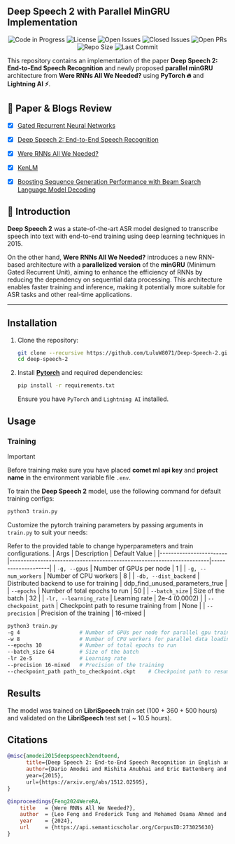 ## Deep Speech 2 with Parallel MinGRU Implementation

<div align="center">

![Code in Progress](https://img.shields.io/badge/status-in_progress-yellow.svg) ![License](https://img.shields.io/github/license/LuluW8071/Deep-Speech-2) ![Open Issues](https://img.shields.io/github/issues/LuluW8071/Deep-Speech-2) ![Closed Issues](https://img.shields.io/github/issues-closed/LuluW8071/Deep-Speech-2) ![Open PRs](https://img.shields.io/github/issues-pr/LuluW8071/Deep-Speech-2) ![Repo Size](https://img.shields.io/github/repo-size/LuluW8071/Deep-Speech-2) ![Last Commit](https://img.shields.io/github/last-commit/LuluW8071/Deep-Speech-2)

</div>

This repository contains an implementation of the paper __Deep Speech 2: End-to-End Speech Recognition__ and newly proposed __parallel minGRU__ architecture from __Were RNNs All We Needed?__ using __PyTorch :fire:__ and __Lightning AI :zap:__. 

## 📜 Paper & Blogs Review 

- [x] [Gated Recurrent Neural Networks](https://arxiv.org/pdf/1412.3555)
- [x] [Deep Speech 2: End-to-End Speech Recognition](https://arxiv.org/abs/1512.02595)
- [x] [Were RNNs All We Needed?](https://arxiv.org/pdf/2410.01201)
- [x] [KenLM](https://kheafield.com/code/kenlm/)
- [x] [Boosting Sequence Generation Performance with Beam Search Language Model Decoding](https://towardsdatascience.com/boosting-your-sequence-generation-performance-with-beam-search-language-model-decoding-74ee64de435a)


## 📖 Introduction

__Deep Speech 2__ was a state-of-the-art ASR model designed to transcribe speech into text with end-to-end training using deep learning techniques in 2015.

On the other hand, **Were RNNs All We Needed?** introduces a new RNN-based architecture with a __parallelized version__ of the __minGRU__ (Minimum Gated Recurrent Unit), aiming to enhance the efficiency of RNNs by reducing the dependency on sequential data processing. This architecture enables faster training and inference, making it potentially more suitable for ASR tasks and other real-time applications.

--- 

## Installation

1. Clone the repository:
   ```bash
   git clone --recursive https://github.com/LuluW8071/Deep-Speech-2.git
   cd deep-speech-2
   ```

2. Install **[Pytorch](https://pytorch.org/)** and  required dependencies:
   ```bash
   pip install -r requirements.txt
   ```

   Ensure you have `PyTorch` and `Lightning AI` installed.

## Usage

### Training

>[!IMPORTANT]
> Before training make sure you have placed __comet ml api key__ and __project name__ in the environment variable file `.env`.

To train the **Deep Speech 2** model, use the following command for default training configs:

```bash
python3 train.py
```

Customize the pytorch training parameters by passing arguments in `train.py` to suit your needs:

Refer to the provided table to change hyperparameters and train configurations.
| Args                   | Description                                                           | Default Value      |
|------------------------|-----------------------------------------------------------------------|--------------------|
| `-g, --gpus`           | Number of GPUs per node                                               | 1  |
| `-g, --num_workers`           | Number of CPU workers                                               | 8  |
| `-db, --dist_backend`           | Distributed backend to use for training                             | ddp_find_unused_parameters_true  |
| `--epochs`             | Number of total epochs to run                                         | 50                 |
| `--batch_size`         | Size of the batch                                                     | 32                |
| `-lr, --learning_rate`      | Learning rate                                                         | 2e-4  (0.0002)      | 
| `--checkpoint_path` | Checkpoint path to resume training from                                 | None |
| `--precision`        | Precision of the training                                              | 16-mixed |


```bash
python3 train.py 
-g 4                   # Number of GPUs per node for parallel gpu training
-w 8                   # Number of CPU workers for parallel data loading
--epochs 10            # Number of total epochs to run
--batch_size 64        # Size of the batch
-lr 2e-5               # Learning rate
--precision 16-mixed   # Precision of the training
--checkpoint_path path_to_checkpoint.ckpt    # Checkpoint path to resume training from
```

## Results

The model was trained on __LibriSpeech__ train set (100 + 360 + 500 hours) and validated on the __LibriSpeech__ test set ( ~ 10.5 hours).

<!-- | Dataset       | WER  |
|---------------|------|
| LibriSpeech   | 5.3% | -->

## Citations

```bibtex
@misc{amodei2015deepspeech2endtoend,
      title={Deep Speech 2: End-to-End Speech Recognition in English and Mandarin}, 
      author={Dario Amodei and Rishita Anubhai and Eric Battenberg and Carl Case and others,
      year={2015},
      url={https://arxiv.org/abs/1512.02595}, 
}
```

```bibtex
@inproceedings{Feng2024WereRA,
    title   = {Were RNNs All We Needed?},
    author  = {Leo Feng and Frederick Tung and Mohamed Osama Ahmed and Yoshua Bengio and Hossein Hajimirsadegh},
    year    = {2024},
    url     = {https://api.semanticscholar.org/CorpusID:273025630}
}
```

